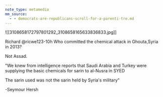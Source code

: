 ```yaml
---
note_type: metamedia
mm_source:
  - - democrats-are-republicans-scroll-for-a-parenti-tre.md
---
```


![[3108658172797801292_3108658165633836833.jpg]]

Richard @ricwe123-10h
Who committed the chemical attack in
Ghouta,Syria in 2013?

Not Assad.

"We knew from intelligence reports that
Saudi Arabia and Turkey were supplying the
basic chemicals for sarin to al-Nusra in
SYED

The sarin used was not the sarin held by
Syria's military"

-Seymour Hersh


